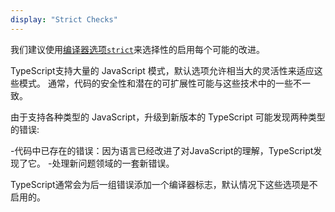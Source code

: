 ```yaml
---
display: "Strict Checks"
---
```


我们建议使用[编译器选项`strict`](#strict)来选择性的启用每个可能的改进。

TypeScript支持大量的 JavaScript 模式，默认选项允许相当大的灵活性来适应这些模式。
通常，代码的安全性和潜在的可扩展性可能与这些技术中的一些不一致。

由于支持各种类型的 JavaScript，升级到新版本的 TypeScript 可能发现两种类型的错误:

-代码中已存在的错误：因为语言已经改进了对JavaScript的理解，TypeScript发现了它。
-处理新问题领域的一套新错误。

TypeScript通常会为后一组错误添加一个编译器标志，默认情况下这些选项是不启用的。